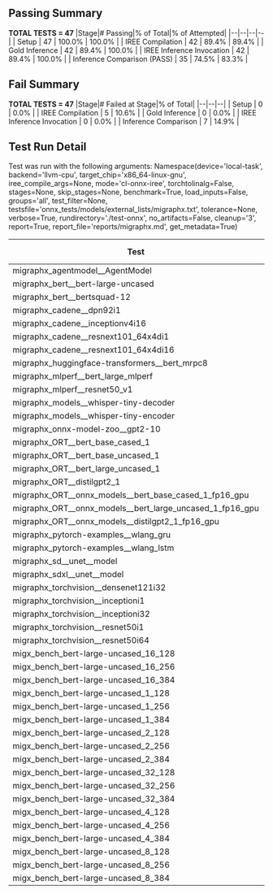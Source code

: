 ## Passing Summary

**TOTAL TESTS = 47**
|Stage|# Passing|% of Total|% of Attempted|
|--|--|--|--|
| Setup | 47 | 100.0% | 100.0% |
| IREE Compilation | 42 | 89.4% | 89.4% |
| Gold Inference | 42 | 89.4% | 100.0% |
| IREE Inference Invocation | 42 | 89.4% | 100.0% |
| Inference Comparison (PASS) | 35 | 74.5% | 83.3% |
## Fail Summary

**TOTAL TESTS = 47**
|Stage|# Failed at Stage|% of Total|
|--|--|--|
| Setup | 0 | 0.0% |
| IREE Compilation | 5 | 10.6% |
| Gold Inference | 0 | 0.0% |
| IREE Inference Invocation | 0 | 0.0% |
| Inference Comparison | 7 | 14.9% |
## Test Run Detail
Test was run with the following arguments:
Namespace(device='local-task', backend='llvm-cpu', target_chip='x86_64-linux-gnu', iree_compile_args=None, mode='cl-onnx-iree', torchtolinalg=False, stages=None, skip_stages=None, benchmark=True, load_inputs=False, groups='all', test_filter=None, testsfile='onnx_tests/models/external_lists/migraphx.txt', tolerance=None, verbose=True, rundirectory='./test-onnx', no_artifacts=False, cleanup='3', report=True, report_file='reports/migraphx.md', get_metadata=True)

| Test | Exit Status | Mean Benchmark Time (ms) | Notes |
|--|--|--|--|
| migraphx_agentmodel__AgentModel | compilation | None | |
| migraphx_bert__bert-large-uncased | PASS | 398.20198838909465 | |
| migraphx_bert__bertsquad-12 | PASS | 86.86439515579315 | |
| migraphx_cadene__dpn92i1 | PASS | 363.4492413451274 | |
| migraphx_cadene__inceptionv4i16 | PASS | 6851.1932939291 | |
| migraphx_cadene__resnext101_64x4di1 | PASS | 316.3571758195758 | |
| migraphx_cadene__resnext101_64x4di16 | compilation | None | |
| migraphx_huggingface-transformers__bert_mrpc8 | PASS | 424.9327812964718 | |
| migraphx_mlperf__bert_large_mlperf | Numerics | 445.33019978553057 | |
| migraphx_mlperf__resnet50_v1 | PASS | 111.30235778788723 | |
| migraphx_models__whisper-tiny-decoder | PASS | 38.1557964409391 | |
| migraphx_models__whisper-tiny-encoder | Numerics | 201.44820854895644 | |
| migraphx_onnx-model-zoo__gpt2-10 | compilation | None | |
| migraphx_ORT__bert_base_cased_1 | PASS | 90.34486274634088 | |
| migraphx_ORT__bert_base_uncased_1 | PASS | 86.80416413006327 | |
| migraphx_ORT__bert_large_uncased_1 | PASS | 280.71381306896603 | |
| migraphx_ORT__distilgpt2_1 | PASS | 33.99907419401587 | |
| migraphx_ORT__onnx_models__bert_base_cased_1_fp16_gpu | Numerics | 86.28482573355238 | |
| migraphx_ORT__onnx_models__bert_large_uncased_1_fp16_gpu | Numerics | 265.05494386785557 | |
| migraphx_ORT__onnx_models__distilgpt2_1_fp16_gpu | Numerics | 41.29261516180693 | |
| migraphx_pytorch-examples__wlang_gru | PASS | 96.68381108591954 | |
| migraphx_pytorch-examples__wlang_lstm | PASS | 46.19337690787182 | |
| migraphx_sd__unet__model | compilation | None | |
| migraphx_sdxl__unet__model | compilation | None | |
| migraphx_torchvision__densenet121i32 | PASS | 1312.1755352864661 | |
| migraphx_torchvision__inceptioni1 | PASS | 229.99454393155042 | |
| migraphx_torchvision__inceptioni32 | PASS | 6582.811476662755 | |
| migraphx_torchvision__resnet50i1 | PASS | 92.884233753596 | |
| migraphx_torchvision__resnet50i64 | PASS | 6218.326859176159 | |
| migx_bench_bert-large-uncased_16_128 | PASS | 2815.1919028411307 | |
| migx_bench_bert-large-uncased_16_256 | PASS | 4593.823879957199 | |
| migx_bench_bert-large-uncased_16_384 | Numerics | 5820.167881126205 | |
| migx_bench_bert-large-uncased_1_128 | PASS | 167.32640642051896 | |
| migx_bench_bert-large-uncased_1_256 | PASS | 259.6628065738413 | |
| migx_bench_bert-large-uncased_1_384 | PASS | 403.536939372619 | |
| migx_bench_bert-large-uncased_2_128 | PASS | 428.02622231344384 | |
| migx_bench_bert-large-uncased_2_256 | PASS | 690.8333469182253 | |
| migx_bench_bert-large-uncased_2_384 | PASS | 907.6189938932657 | |
| migx_bench_bert-large-uncased_32_128 | PASS | 5323.145130649209 | |
| migx_bench_bert-large-uncased_32_256 | PASS | 8096.231150130431 | |
| migx_bench_bert-large-uncased_32_384 | Numerics | 11143.728060647845 | |
| migx_bench_bert-large-uncased_4_128 | PASS | 788.556649039189 | |
| migx_bench_bert-large-uncased_4_256 | PASS | 1229.214845225215 | |
| migx_bench_bert-large-uncased_4_384 | PASS | 1824.5954910914104 | |
| migx_bench_bert-large-uncased_8_128 | PASS | 1349.845375244816 | |
| migx_bench_bert-large-uncased_8_256 | PASS | 2145.8108065028982 | |
| migx_bench_bert-large-uncased_8_384 | PASS | 3020.5815049509206 | |
